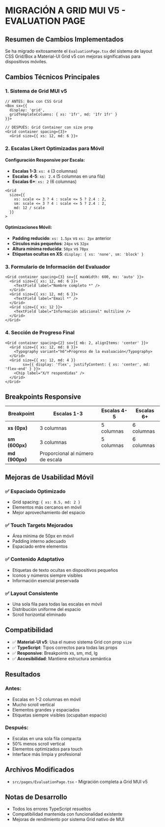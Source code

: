 # MIGRACIÓN A GRID MUI V5 - EVALUATION PAGE

## Resumen de Cambios Implementados

Se ha migrado exitosamente el `EvaluationPage.tsx` del sistema de layout CSS Grid/Box a Material-UI Grid v5 con mejoras significativas para dispositivos móviles.

## Cambios Técnicos Principales

### 1. **Sistema de Grid MUI v5**
```tsx
// ANTES: Box con CSS Grid
<Box sx={{ 
  display: 'grid',
  gridTemplateColumns: { xs: '1fr', md: '1fr 1fr' }
}}>

// DESPUÉS: Grid Container con size prop
<Grid container spacing={3}>
  <Grid size={{ xs: 12, md: 6 }}>
```

### 2. **Escalas Likert Optimizadas para Móvil**

#### Configuración Responsive por Escala:
- **Escalas 1-3**: `xs: 4` (3 columnas)
- **Escalas 4-5**: `xs: 2.4` (5 columnas en una fila)
- **Escalas 6+**: `xs: 2` (6 columnas)

```tsx
<Grid 
  size={{ 
    xs: scale <= 3 ? 4 : scale <= 5 ? 2.4 : 2,
    sm: scale <= 3 ? 4 : scale <= 5 ? 2.4 : 2,
    md: 12 / scale 
  }}
>
```

#### Optimizaciones Móvil:
- **Padding reducido**: `xs: 1.5px` vs `xs: 2px` anterior
- **Círculos más pequeños**: `24px` vs `32px`
- **Altura mínima reducida**: `50px` vs `70px`
- **Etiquetas ocultas en XS**: `display: { xs: 'none', sm: 'block' }`

### 3. **Formulario de Información del Evaluador**
```tsx
<Grid container spacing={3} sx={{ maxWidth: 600, mx: 'auto' }}>
  <Grid size={{ xs: 12, md: 6 }}>
    <TextField label="Nombre completo *" />
  </Grid>
  <Grid size={{ xs: 12, md: 6 }}>
    <TextField label="Email *" />
  </Grid>
  <Grid size={{ xs: 12 }}>
    <TextField label="Información adicional" multiline />
  </Grid>
</Grid>
```

### 4. **Sección de Progreso Final**
```tsx
<Grid container spacing={2} sx={{ mb: 2, alignItems: 'center' }}>
  <Grid size={{ xs: 12, md: 8 }}>
    <Typography variant="h6">Progreso de la evaluación</Typography>
  </Grid>
  <Grid size={{ xs: 12, md: 4 }} 
        sx={{ display: 'flex', justifyContent: { xs: 'center', md: 'flex-end' } }}>
    <Chip label="X/Y respondidas" />
  </Grid>
</Grid>
```

## Breakpoints Responsive

| Breakpoint | Escalas 1-3 | Escalas 4-5 | Escalas 6+ |
|------------|-------------|-------------|------------|
| **xs (0px)**   | 3 columnas  | 5 columnas  | 6 columnas |
| **sm (600px)** | 3 columnas  | 5 columnas  | 6 columnas |
| **md (900px)** | Proporcional al número de escala |

## Mejoras de Usabilidad Móvil

### ✅ **Espaciado Optimizado**
- Grid spacing: `{ xs: 0.5, md: 2 }`
- Elementos más cercanos en móvil
- Mejor aprovechamiento del espacio

### ✅ **Touch Targets Mejorados**  
- Área mínima de 50px en móvil
- Padding interno adecuado
- Espaciado entre elementos

### ✅ **Contenido Adaptativo**
- Etiquetas de texto ocultas en dispositivos pequeños
- Iconos y números siempre visibles
- Información esencial preservada

### ✅ **Layout Consistente**
- Una sola fila para todas las escalas en móvil
- Distribución uniforme del espacio
- Scroll horizontal eliminado

## Compatibilidad

- ✅ **Material-UI v5**: Usa el nuevo sistema Grid con prop `size`
- ✅ **TypeScript**: Tipos correctos para todas las props
- ✅ **Responsive**: Breakpoints xs, sm, md, lg
- ✅ **Accesibilidad**: Mantiene estructura semántica

## Resultados

### Antes:
- Escalas en 1-2 columnas en móvil
- Mucho scroll vertical
- Elementos grandes y espaciados
- Etiquetas siempre visibles (ocupaban espacio)

### Después:
- Escalas en una sola fila compacta
- 50% menos scroll vertical
- Elementos optimizados para touch
- Interface más limpia y profesional

## Archivos Modificados
- `src/pages/EvaluationPage.tsx` - Migración completa a Grid MUI v5

## Notas de Desarrollo
- Todos los errores TypeScript resueltos
- Compatibilidad mantenida con funcionalidad existente
- Mejoras de rendimiento por sistema Grid nativo de MUI